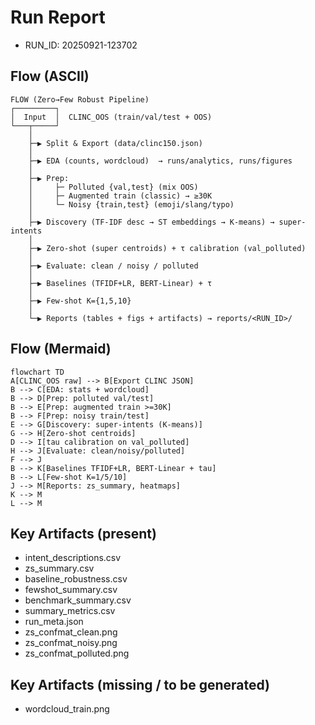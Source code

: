 # Run Report

- RUN_ID: 20250921-123702

## Flow (ASCII)

```text
FLOW (Zero→Few Robust Pipeline)
┌─────────┐
│  Input  │  CLINC_OOS (train/val/test + OOS)
└───┬─────┘
    │
    ├─▶ Split & Export (data/clinc150.json)
    │
    ├─▶ EDA (counts, wordcloud)  → runs/analytics, runs/figures
    │
    ├─▶ Prep:
    │     ├─ Polluted {val,test} (mix OOS)
    │     ├─ Augmented train (classic) → ≥30K
    │     └─ Noisy {train,test} (emoji/slang/typo)
    │
    ├─▶ Discovery (TF-IDF desc → ST embeddings → K-means) → super-intents
    │
    ├─▶ Zero-shot (super centroids) + τ calibration (val_polluted)
    │
    ├─▶ Evaluate: clean / noisy / polluted
    │
    ├─▶ Baselines (TFIDF+LR, BERT-Linear) + τ
    │
    ├─▶ Few-shot K={1,5,10}
    │
    └─▶ Reports (tables + figs + artifacts) → reports/<RUN_ID>/
```

## Flow (Mermaid)

```mermaid
flowchart TD
A[CLINC_OOS raw] --> B[Export CLINC JSON]
B --> C[EDA: stats + wordcloud]
B --> D[Prep: polluted val/test]
B --> E[Prep: augmented train >=30K]
B --> F[Prep: noisy train/test]
E --> G[Discovery: super-intents (K-means)]
G --> H[Zero-shot centroids]
D --> I[tau calibration on val_polluted]
H --> J[Evaluate: clean/noisy/polluted]
F --> J
B --> K[Baselines TFIDF+LR, BERT-Linear + tau]
B --> L[Few-shot K=1/5/10]
J --> M[Reports: zs_summary, heatmaps]
K --> M
L --> M
```

## Key Artifacts (present)
- intent_descriptions.csv
- zs_summary.csv
- baseline_robustness.csv
- fewshot_summary.csv
- benchmark_summary.csv
- summary_metrics.csv
- run_meta.json
- zs_confmat_clean.png
- zs_confmat_noisy.png
- zs_confmat_polluted.png

## Key Artifacts (missing / to be generated)
- wordcloud_train.png
